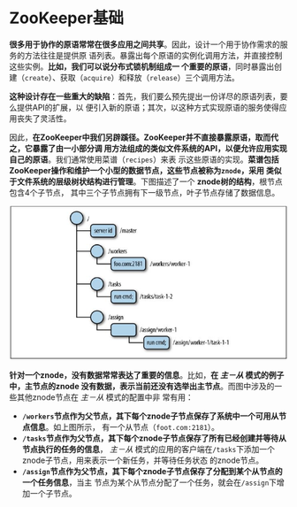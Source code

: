 ZooKeeper基础
================================================================================
**很多用于协作的原语常常在很多应用之间共享**。因此，设计一个用于协作需求的服务的方法往往是提供原
语列表。暴露出每个原语的实例化调用方法，并直接控制这些实例。**比如，我们可以说分布式锁机制组成一
个重要的原语**，同时暴露出创建（`create`）、获取（`acquire`）和释放（`release`）三个调用方法。

**这种设计存在一些重大的缺陷**：首先，我们要么预先提出一份详尽的原语列表，要么提供API的扩展，以
便引入新的原语；其次，以这种方式实现原语的服务使得应用丧失了灵活性。

因此，**在ZooKeeper中我们另辟蹊径。ZooKeeper并不直接暴露原语，取而代之，它暴露了由一小部分调
用方法组成的类似文件系统的API，以便允许应用实现自己的原语**。我们通常使用菜谱（`recipes`）来表
示这些原语的实现。**菜谱包括ZooKeeper操作和维护一个小型的数据节点，这些节点被称为`znode`，采用
类似于文件系统的层级树状结构进行管理**。下图描述了一个 **znode树的结构**，根节点包含4个子节点，
其中三个子节点拥有下一级节点，叶子节点存储了数据信息。

![zookeeper数据树结构示例](img/1.jpeg)

**针对一个znode，没有数据常常表达了重要的信息**。比如，**在 *主－从* 模式的例子中，主节点的znode
没有数据，表示当前还没有选举出主节点**。而图中涉及的一些其他znode节点在 *主－从* 模式的配置中非
常有用：
+ **`/workers`节点作为父节点，其下每个znode子节点保存了系统中一个可用从节点信息**。如上图所示，
有一个从节点（`foot.com:2181`）。
+ **`/tasks`节点作为父节点，其下每个znode子节点保存了所有已经创建并等待从节点执行的任务的信息**，
*主－从* 模式的应用的客户端在`/tasks`下添加一个znode子节点，用来表示一个新任务，并等待任务状态
的znode节点。
+ **`/assign`节点作为父节点，其下每个znode子节点保存了分配到某个从节点的一个任务信息**，当主
节点为某个从节点分配了一个任务，就会在`/assign`下增加一个子节点。












